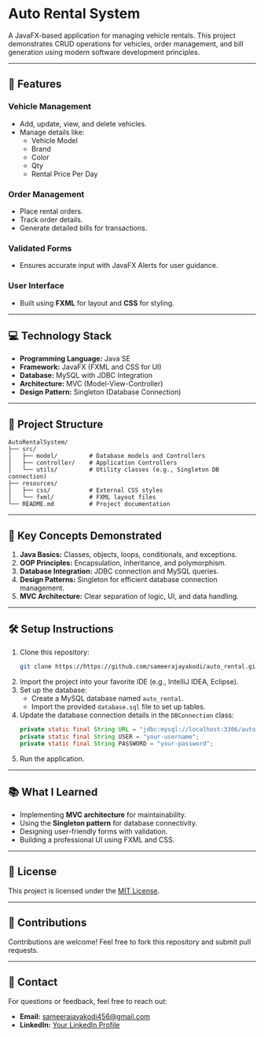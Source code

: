 # Auto Rental System

A JavaFX-based application for managing vehicle rentals. This project demonstrates CRUD operations for vehicles, order management, and bill generation using modern software development principles.

---

## 🚗 Features

### Vehicle Management
- Add, update, view, and delete vehicles.
- Manage details like:
  - Vehicle Model
  - Brand
  - Color
  - Qty
  - Rental Price Per Day

### Order Management
- Place rental orders.
- Track order details.
- Generate detailed bills for transactions.

### Validated Forms
- Ensures accurate input with JavaFX Alerts for user guidance.

### User Interface
- Built using **FXML** for layout and **CSS** for styling.

---

## 💻 Technology Stack

- **Programming Language:** Java SE  
- **Framework:** JavaFX (FXML and CSS for UI)  
- **Database:** MySQL with JDBC Integration  
- **Architecture:** MVC (Model-View-Controller)  
- **Design Pattern:** Singleton (Database Connection)

---

## 📂 Project Structure

```
AutoRentalSystem/
├── src/
│   ├── model/         # Database models and Controllers
│   ├── controller/    # Application Controllers
│   └── utils/         # Utility classes (e.g., Singleton DB connection)
├── resources/
│   ├── css/           # External CSS styles
│   └── fxml/          # FXML layout files
└── README.md          # Project documentation
```

---

## 🔑 Key Concepts Demonstrated

1. **Java Basics:** Classes, objects, loops, conditionals, and exceptions.
2. **OOP Principles:** Encapsulation, inheritance, and polymorphism.
3. **Database Integration:** JDBC connection and MySQL queries.
4. **Design Patterns:** Singleton for efficient database connection management.
5. **MVC Architecture:** Clear separation of logic, UI, and data handling.

---

## 🛠️ Setup Instructions

1. Clone this repository:
   ```bash
   git clone https://https://github.com/sameerajayakodi/auto_rental.git
   ```
2. Import the project into your favorite IDE (e.g., IntelliJ IDEA, Eclipse).
3. Set up the database:
   - Create a MySQL database named `auto_rental`.
   - Import the provided `database.sql` file to set up tables.
4. Update the database connection details in the `DBConnection` class:
   ```java
   private static final String URL = "jdbc:mysql://localhost:3306/auto_rental";
   private static final String USER = "your-username";
   private static final String PASSWORD = "your-password";
   ```
5. Run the application.

---

## 📚 What I Learned

- Implementing **MVC architecture** for maintainability.
- Using the **Singleton pattern** for database connectivity.
- Designing user-friendly forms with validation.
- Building a professional UI using FXML and CSS.

---

## 📄 License
This project is licensed under the [MIT License](LICENSE).

---

## 🤝 Contributions
Contributions are welcome! Feel free to fork this repository and submit pull requests.

---

## 📧 Contact
For questions or feedback, feel free to reach out:
- **Email:** sameerajayakodi456@gmail.com
- **LinkedIn:** [Your LinkedIn Profile](https://www.linkedin.com/in/sameera-jayakodi-6a3a81226/)
